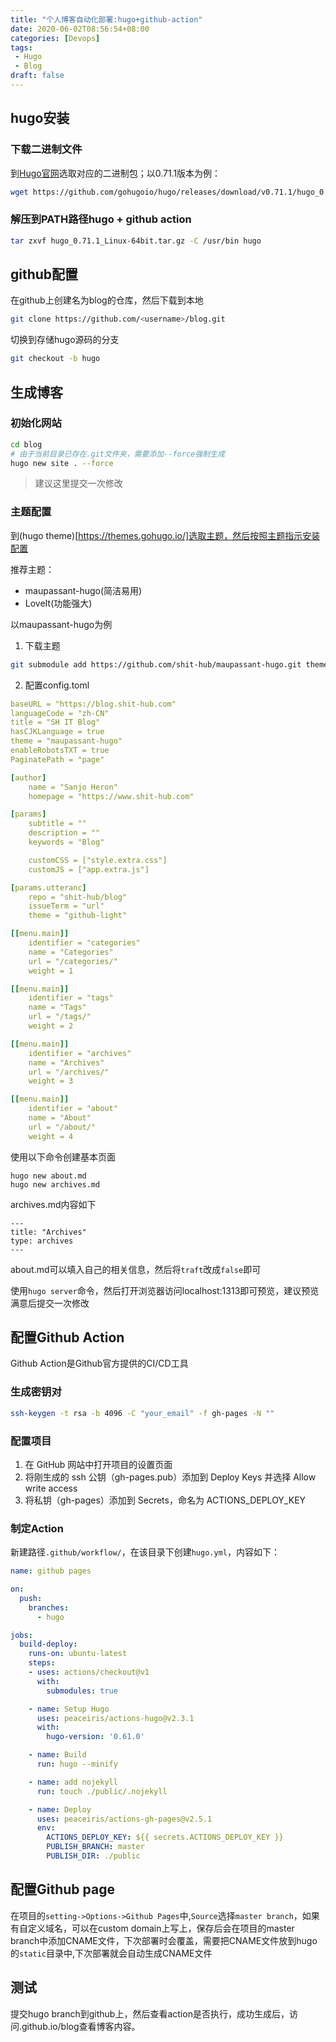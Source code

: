 ```yaml
---
title: "个人博客自动化部署:hugo+github-action"
date: 2020-06-02T08:56:54+08:00
categories: [Devops]
tags:
 - Hugo
 - Blog
draft: false
---
```


## hugo安装
### 下载二进制文件
到[Hugo官网](https://github.com/gohugoio/hugo/releases)选取对应的二进制包；以0.71.1版本为例：
```bash
wget https://github.com/gohugoio/hugo/releases/download/v0.71.1/hugo_0.71.1_Linux-64bit.tar.gz
```
### 解压到PATH路径hugo + github action
```bash
tar zxvf hugo_0.71.1_Linux-64bit.tar.gz -C /usr/bin hugo
```

## github配置
在github上创建名为blog的仓库，然后下载到本地
```bash
git clone https://github.com/<username>/blog.git
```
切换到存储hugo源码的分支
```bash
git checkout -b hugo
```

## 生成博客
### 初始化网站
```bash
cd blog
# 由于当前目录已存在.git文件夹，需要添加--force强制生成
hugo new site . --force
```
> 建议这里提交一次修改

### 主题配置
到(hugo theme)[https://themes.gohugo.io/]选取主题，然后按照主题指示安装配置

推荐主题：
- maupassant-hugo(简洁易用)
- LoveIt(功能强大)

以maupassant-hugo为例
1. 下载主题
```bash
git submodule add https://github.com/shit-hub/maupassant-hugo.git themes/maupassant-hugo
```

2. 配置config.toml
```yaml
baseURL = "https://blog.shit-hub.com"
languageCode = "zh-CN"
title = "SH IT Blog"
hasCJKLanguage = true
theme = "maupassant-hugo"
enableRobotsTXT = true
PaginatePath = "page"

[author]
    name = "Sanjo Heron"
    homepage = "https://www.shit-hub.com"

[params]
    subtitle = ""
    description = ""
    keywords = "Blog"

    customCSS = ["style.extra.css"]
    customJS = ["app.extra.js"]

[params.utteranc]
    repo = "shit-hub/blog"
    issueTerm = "url"
    theme = "github-light"

[[menu.main]]
    identifier = "categories"
    name = "Categories"
    url = "/categories/"
    weight = 1

[[menu.main]]
    identifier = "tags"
    name = "Tags"
    url = "/tags/"
    weight = 2

[[menu.main]]
    identifier = "archives"
    name = "Archives"
    url = "/archives/"
    weight = 3

[[menu.main]]
    identifier = "about"
    name = "About"
    url = "/about/"
    weight = 4
```
使用以下命令创建基本页面
```
hugo new about.md
hugo new archives.md
```
archives.md内容如下
```
---
title: "Archives"
type: archives
---
```
about.md可以填入自己的相关信息，然后将`traft`改成`false`即可

使用`hugo server`命令，然后打开浏览器访问localhost:1313即可预览，建议预览满意后提交一次修改

## 配置Github Action
Github Action是Github官方提供的CI/CD工具
### 生成密钥对
```bash
ssh-keygen -t rsa -b 4096 -C "your_email" -f gh-pages -N ""
```

### 配置项目
1. 在 GitHub 网站中打开项目的设置页面
2. 将刚生成的 ssh 公钥（gh-pages.pub）添加到 Deploy Keys 并选择 Allow write access
3. 将私钥（gh-pages）添加到 Secrets，命名为 ACTIONS_DEPLOY_KEY

### 制定Action
新建路径`.github/workflow/`，在该目录下创建`hugo.yml`，内容如下：
```yml
name: github pages

on:
  push:
    branches:
      - hugo

jobs:
  build-deploy:
    runs-on: ubuntu-latest
    steps:
    - uses: actions/checkout@v1
      with:
        submodules: true

    - name: Setup Hugo
      uses: peaceiris/actions-hugo@v2.3.1
      with:
        hugo-version: '0.61.0'

    - name: Build
      run: hugo --minify

    - name: add nojekyll
      run: touch ./public/.nojekyll

    - name: Deploy
      uses: peaceiris/actions-gh-pages@v2.5.1
      env:
        ACTIONS_DEPLOY_KEY: ${{ secrets.ACTIONS_DEPLOY_KEY }}
        PUBLISH_BRANCH: master
        PUBLISH_DIR: ./public
```

## 配置Github page
在项目的`setting->Options->Github Pages`中,`Source`选择`master branch`，如果有自定义域名，可以在custom domain上写上，保存后会在项目的master branch中添加CNAME文件，下次部署时会覆盖，需要把CNAME文件放到hugo的`static`目录中,下次部署就会自动生成CNAME文件

## 测试
提交hugo branch到github上，然后查看action是否执行，成功生成后，访问<username>.github.io/blog查看博客内容。